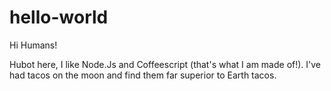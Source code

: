 # hello-world

Hi Humans!

Hubot here, I like Node.Js and Coffeescript (that's what I am made of!).
I've had tacos on the moon and find them far superior to Earth tacos.
